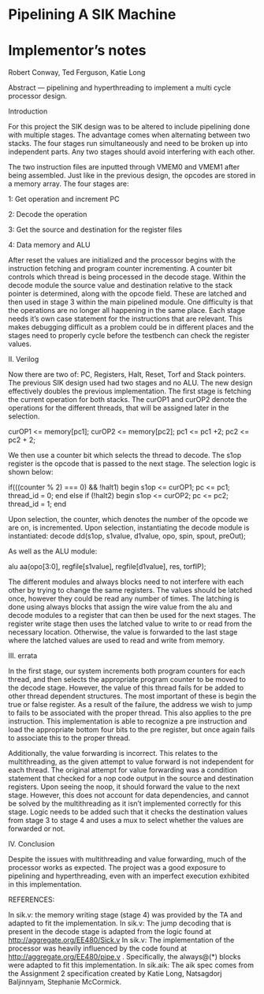 # Pipelining A SIK Machine
# Implementor’s notes

Robert Conway, Ted Ferguson, Katie Long

Abstract — pipelining and hyperthreading to implement a multi cycle processor design.

Introduction

For this project the SIK design was to be altered to include pipelining done with multiple stages. The advantage comes when alternating between two stacks. The four stages run simultaneously and need to be broken up into independent parts. Any two stages should avoid interfering with each other. 

The two instruction files are inputted through VMEM0 and VMEM1 after being assembled. Just like in the previous design, the opcodes are stored in a memory array. The four stages are:

1: Get operation and increment PC

2: Decode the operation

3: Get the source and destination for the register files

4: Data memory and ALU

After reset the values are initialized and the processor begins with the instruction fetching and program counter incrementing. A counter bit controls which thread is being processed in the decode stage. Within the decode module the source value and destination relative to the stack pointer is determined, along with the opcode field. These are latched and then used in stage 3 within the main pipelined module. One difficulty is that the operations are no longer all happening in the same place. Each stage needs it’s own case statement for the instructions that are relevant. This makes debugging difficult as a problem could be in different places and the stages need to properly cycle before the testbench can check the register values. 

II.	Verilog		

Now there are two of: PC, Registers, Halt, Reset, Torf and Stack pointers. The previous SIK design used had two stages and no ALU. The new design effectively doubles the previous implementation. The first stage is fetching the current operation for both stacks. The curOP1 and curOP2 denote the operations for the different threads, that will be assigned later in the selection.

curOP1 <= memory[pc1]; curOP2 <= memory[pc2]; pc1 <= pc1 +2; pc2 <= pc2 + 2;

We then use a counter bit which selects the thread to decode. The s1op register is the opcode that is passed to the next stage. The selection logic is shown below:

if(((counter % 2) === 0) && !halt1) begin
          		   s1op <= curOP1;
              	   pc <= pc1;  
	 	   thread_id = 0;
            	 end
else if (!halt2) begin
              	s1op <= curOP2;
                 	pc <= pc2;
		thread_id = 1;
             end

Upon selection, the counter, which denotes the number of the opcode we are on, is incremented. Upon selection, instantiating the decode module is instantiated:
  decode dd(s1op, s1value, d1value, opo, spin, spout, preOut);

As well as the ALU module:

alu aa(opo[3:0], regfile[s1value], regfile[d1value], res, torfIP);

The different modules and always blocks need to not interfere with each other by trying to change the same registers. The values should be latched once, however they could be read any number of times. The latching is done using always blocks that assign the wire value from the alu and decode modules to a register that can then be used for the next stages. The register write stage then uses the latched value to write to or read from the necessary location. Otherwise, the value is forwarded to the last stage where the latched values are used to read and write from memory.

III.	errata

In the first stage, our system increments both program counters for each thread, and then selects the appropriate program counter to be moved to the decode stage. However, the value of this thread fails for be added to other thread dependent structures. The most important of these is begin the true or false register. As a result of the failure, the address we wish to jump to fails to be associated with the proper thread. This also applies to the pre instruction. This implementation is able to recognize a pre instruction and load the appropriate bottom four bits to the pre register, but once again fails to associate this to the proper thread.

Additionally, the value forwarding is incorrect. This relates to the multithreading, as the given attempt to value forward is not independent for each thread. The original attempt for value forwarding was a condition statement that checked for a nop code output in the source and destination registers. Upon seeing the noop, it should forward the value to the next stage. However, this does not account for data dependencies, and cannot be solved by the multithreading as it isn’t implemented correctly for this stage. Logic needs to be added such that it checks the destination values from stage 3 to stage 4 and uses a mux to select whether the values are forwarded or not.

IV. 	Conclusion	

Despite the issues with multithreading and value forwarding, much of the processor works as expected. The project was a good exposure to pipelining and hyperthreading, even with an imperfect execution exhibited in this implementation.

REFERENCES:

In sik.v: the memory writing stage (stage 4) was provided by the TA and adapted to fit the implementation.
In sik.v:  The jump decoding that is present in the decode stage is adapted from the logic found at http://aggregate.org/EE480/Sick.v
In sik.v: The implementation of the processor was heavily influenced by the code found at http://aggregate.org/EE480/pipe.v . Specifically, the always@(*) blocks were adapted to fit this implementation.
In sik.aik: The aik spec comes from the Assignment 2 specification created by Katie Long, Natsagdorj Baljinnyam, Stephanie McCormick.
